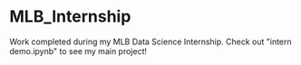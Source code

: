 # MLB_Internship
Work completed during my MLB Data Science Internship. Check out "intern demo.ipynb" to see my main project!

